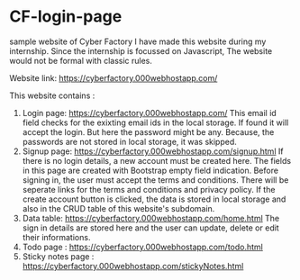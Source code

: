 # CF-login-page
sample website of Cyber Factory
I have made this website during my internship. Since the internship is focussed on Javascript, The website would not be formal with classic rules.

Website link: https://cyberfactory.000webhostapp.com/

This website contains :

1. Login page: https://cyberfactory.000webhostapp.com/
    This email id field checks for the exixting email ids in the local storage. If found it will accept the login. But here the password might be any. Because, the passwords are not stored in local storage, it was skipped.
2. Signup page: https://cyberfactory.000webhostapp.com/signup.html
    If there is no login details, a new account must be created here. The fields in this page are created with Bootstrap empty field indication. Before signing in, the user must accept the terms and conditions. There will be seperate links for the terms and conditions and privacy policy. If the create account button is clicked, the data is stored in local storage and also in the CRUD table of this website's subdomain.
3. Data table: https://cyberfactory.000webhostapp.com/home.html
    The sign in details are stored here and the user can update, delete or edit their informations.
4. Todo page : https://cyberfactory.000webhostapp.com/todo.html
5. Sticky notes page : https://cyberfactory.000webhostapp.com/stickyNotes.html
